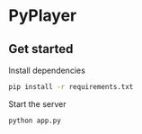# PyPlayer

## Get started

Install dependencies

```bash
pip install -r requirements.txt
```

Start the server

```bash
python app.py
```
